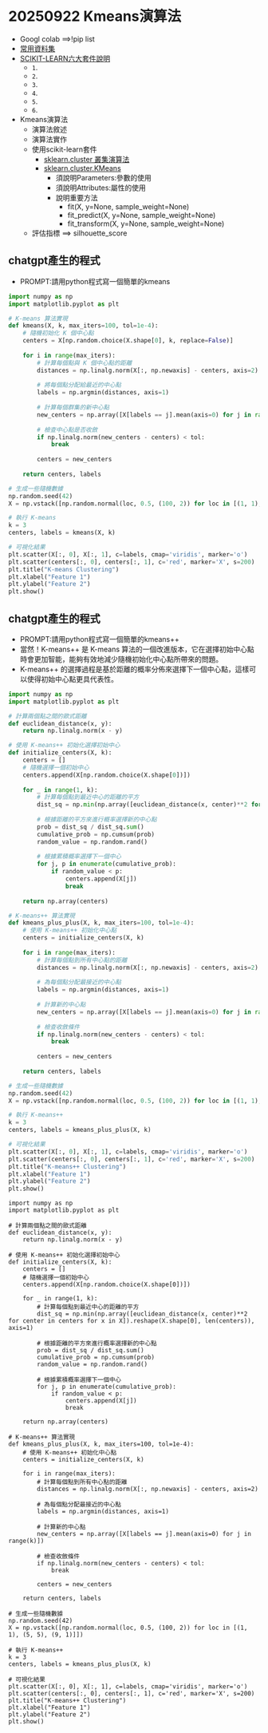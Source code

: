 # 20250922  Kmeans演算法
- Googl colab ==>!pip list
- [常用資料集](資料集.md)
- [SCIKIT-LEARN六大套件說明](https://scikit-learn.org/stable/index.html)
  - `1`.
  - `2`.
  - `3`.
  - `4`.
  - `5`.
  - `6`.     
- Kmeans演算法
  - 演算法敘述
  - 演算法實作
  - 使用scikit-learn套件
    - [sklearn.cluster 叢集演算法](https://scikit-learn.org/stable/api/sklearn.cluster.html#module-sklearn.cluster)
    - [sklearn.cluster.KMeans](https://scikit-learn.org/stable/modules/generated/sklearn.cluster.KMeans.html)
      - 須說明Parameters:參數的使用
      - 須說明Attributes:屬性的使用
      - 說明重要方法
        - fit(X, y=None, sample_weight=None)
        - fit_predict(X, y=None, sample_weight=None)
        - fit_transform(X, y=None, sample_weight=None) 
  - 評估指標 ==> silhouette_score

## chatgpt產生的程式
- PROMPT:請用python程式寫一個簡單的kmeans

```PYTHON
import numpy as np
import matplotlib.pyplot as plt

# K-means 算法實現
def kmeans(X, k, max_iters=100, tol=1e-4):
    # 隨機初始化 K 個中心點
    centers = X[np.random.choice(X.shape[0], k, replace=False)]
    
    for i in range(max_iters):
        # 計算每個點與 K 個中心點的距離
        distances = np.linalg.norm(X[:, np.newaxis] - centers, axis=2)
        
        # 將每個點分配給最近的中心點
        labels = np.argmin(distances, axis=1)
        
        # 計算每個群集的新中心點
        new_centers = np.array([X[labels == j].mean(axis=0) for j in range(k)])
        
        # 檢查中心點是否收斂
        if np.linalg.norm(new_centers - centers) < tol:
            break
        
        centers = new_centers
    
    return centers, labels

# 生成一些隨機數據
np.random.seed(42)
X = np.vstack([np.random.normal(loc, 0.5, (100, 2)) for loc in [(1, 1), (5, 5), (9, 1)]])

# 執行 K-means
k = 3
centers, labels = kmeans(X, k)

# 可視化結果
plt.scatter(X[:, 0], X[:, 1], c=labels, cmap='viridis', marker='o')
plt.scatter(centers[:, 0], centers[:, 1], c='red', marker='X', s=200)
plt.title("K-means Clustering")
plt.xlabel("Feature 1")
plt.ylabel("Feature 2")
plt.show()
```
## chatgpt產生的程式
- PROMPT:請用python程式寫一個簡單的kmeans++
- 當然！K-means++ 是 K-means 算法的一個改進版本，它在選擇初始中心點時會更加智能，能夠有效地減少隨機初始化中心點所帶來的問題。
- K-means++ 的選擇過程是基於距離的概率分佈來選擇下一個中心點，這樣可以使得初始中心點更具代表性。
```PYTHON
import numpy as np
import matplotlib.pyplot as plt

# 計算兩個點之間的歐式距離
def euclidean_distance(x, y):
    return np.linalg.norm(x - y)

# 使用 K-means++ 初始化選擇初始中心
def initialize_centers(X, k):
    centers = []
    # 隨機選擇一個初始中心
    centers.append(X[np.random.choice(X.shape[0])])
    
    for _ in range(1, k):
        # 計算每個點到最近中心的距離的平方
        dist_sq = np.min(np.array([euclidean_distance(x, center)**2 for center in centers for x in X]).reshape(X.shape[0], len(centers)), axis=1)
        
        # 根據距離的平方來進行概率選擇新的中心點
        prob = dist_sq / dist_sq.sum()
        cumulative_prob = np.cumsum(prob)
        random_value = np.random.rand()
        
        # 根據累積概率選擇下一個中心
        for j, p in enumerate(cumulative_prob):
            if random_value < p:
                centers.append(X[j])
                break
                
    return np.array(centers)

# K-means++ 算法實現
def kmeans_plus_plus(X, k, max_iters=100, tol=1e-4):
    # 使用 K-means++ 初始化中心點
    centers = initialize_centers(X, k)
    
    for i in range(max_iters):
        # 計算每個點到所有中心點的距離
        distances = np.linalg.norm(X[:, np.newaxis] - centers, axis=2)
        
        # 為每個點分配最接近的中心點
        labels = np.argmin(distances, axis=1)
        
        # 計算新的中心點
        new_centers = np.array([X[labels == j].mean(axis=0) for j in range(k)])
        
        # 檢查收斂條件
        if np.linalg.norm(new_centers - centers) < tol:
            break
        
        centers = new_centers
        
    return centers, labels

# 生成一些隨機數據
np.random.seed(42)
X = np.vstack([np.random.normal(loc, 0.5, (100, 2)) for loc in [(1, 1), (5, 5), (9, 1)]])

# 執行 K-means++
k = 3
centers, labels = kmeans_plus_plus(X, k)

# 可視化結果
plt.scatter(X[:, 0], X[:, 1], c=labels, cmap='viridis', marker='o')
plt.scatter(centers[:, 0], centers[:, 1], c='red', marker='X', s=200)
plt.title("K-means++ Clustering")
plt.xlabel("Feature 1")
plt.ylabel("Feature 2")
plt.show()
```

```
import numpy as np
import matplotlib.pyplot as plt

# 計算兩個點之間的歐式距離
def euclidean_distance(x, y):
    return np.linalg.norm(x - y)

# 使用 K-means++ 初始化選擇初始中心
def initialize_centers(X, k):
    centers = []
    # 隨機選擇一個初始中心
    centers.append(X[np.random.choice(X.shape[0])])
    
    for _ in range(1, k):
        # 計算每個點到最近中心的距離的平方
        dist_sq = np.min(np.array([euclidean_distance(x, center)**2 for center in centers for x in X]).reshape(X.shape[0], len(centers)), axis=1)
        
        # 根據距離的平方來進行概率選擇新的中心點
        prob = dist_sq / dist_sq.sum()
        cumulative_prob = np.cumsum(prob)
        random_value = np.random.rand()
        
        # 根據累積概率選擇下一個中心
        for j, p in enumerate(cumulative_prob):
            if random_value < p:
                centers.append(X[j])
                break
                
    return np.array(centers)

# K-means++ 算法實現
def kmeans_plus_plus(X, k, max_iters=100, tol=1e-4):
    # 使用 K-means++ 初始化中心點
    centers = initialize_centers(X, k)
    
    for i in range(max_iters):
        # 計算每個點到所有中心點的距離
        distances = np.linalg.norm(X[:, np.newaxis] - centers, axis=2)
        
        # 為每個點分配最接近的中心點
        labels = np.argmin(distances, axis=1)
        
        # 計算新的中心點
        new_centers = np.array([X[labels == j].mean(axis=0) for j in range(k)])
        
        # 檢查收斂條件
        if np.linalg.norm(new_centers - centers) < tol:
            break
        
        centers = new_centers
        
    return centers, labels

# 生成一些隨機數據
np.random.seed(42)
X = np.vstack([np.random.normal(loc, 0.5, (100, 2)) for loc in [(1, 1), (5, 5), (9, 1)]])

# 執行 K-means++
k = 3
centers, labels = kmeans_plus_plus(X, k)

# 可視化結果
plt.scatter(X[:, 0], X[:, 1], c=labels, cmap='viridis', marker='o')
plt.scatter(centers[:, 0], centers[:, 1], c='red', marker='X', s=200)
plt.title("K-means++ Clustering")
plt.xlabel("Feature 1")
plt.ylabel("Feature 2")
plt.show()
```
